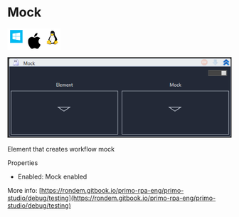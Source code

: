 # Mock

![](<../../../.gitbook/assets/image (94).png>)

![](<../../../.gitbook/assets/image (12).png>)



Element that creates workflow mock

Properties

* Enabled: Mock enabled

More info: [https://rondem.gitbook.io/primo-rpa-eng/primo-studio/debug/testing](https://rondem.gitbook.io/primo-rpa-eng/primo-studio/debug/testing)

